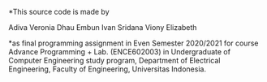 *This source code is made by 

Adiva Veronia
Dhau Embun
Ivan Sridana
Viony Elizabeth

*as final programming assignment in Even Semester 2020/2021 for course Advance Programming + Lab. (ENCE602003) in Undergraduate of Computer Engineering study program, Department of Electrical Engineering, Faculty of Engineering, Universitas Indonesia.
